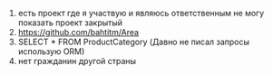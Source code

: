 1) есть проект где я участвую и являюсь ответственным не могу показать проект закрытый
2) https://github.com/bahtitm/Area
3) SELECT * FROM ProductСategory (Давно не писал запросы использую ORM)
4) нет гражданин другой страны
